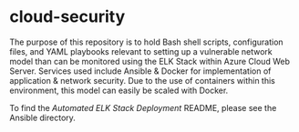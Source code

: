 # cloud-security
The purpose of this repository is to hold Bash shell scripts, configuration files, and YAML playbooks relevant to setting up a vulnerable network model than can be monitored using the ELK Stack within Azure Cloud Web Server. Services used include Ansible &amp; Docker for implementation of application &amp; network security. Due to the use of containers within this environment, this model can easily be scaled with Docker.



To find the *Automated ELK Stack Deployment* README, please see the Ansible directory.

